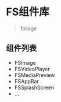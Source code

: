 # FS组件库
> foliage
## 组件列表
- FSImage
- FSVideoPlayer
- FSMediaPreview
- FSAppBar
- FSSplashScreen
- ...